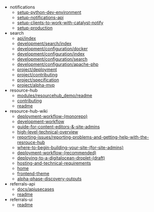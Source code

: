 - notifications
  - [setup-python-dev-environment](notifications/setup-python-dev-environment)
  - [setup-notifications-api](notifications/setup-notifications-api)
  - [setup-clients-to-work-with-catalyst-notify](notifications/setup-clients-to-work-with-catalyst-notify)
  - [setup-production](notifications/setup-production)
- search
  - [api/index](search/api/index)
  - [development/search/index](search/development/search/index)
  - [development/configuration/docker](search/development/configuration/docker)
  - [development/configuration/index](search/development/configuration/index)
  - [development/configuration/search](search/development/configuration/search)
  - [development/configuration/apache-php](search/development/configuration/apache-php)
  - [project/deployment](search/project/deployment)
  - [project/contributing](search/project/contributing)
  - [project/specification](search/project/specification)
  - [project/alpha-mvp](search/project/alpha-mvp)
- resource-hub
  - [modules/resourcehub_demo/readme](resource-hub/modules/resourcehub_demo/readme)
  - [contributing](resource-hub/contributing)
  - [readme](resource-hub/readme)
- resource-hub-wiki
  - [deployment-workflow-(monorepo)](resource-hub-wiki/deployment-workflow-(monorepo))
  - [development-workflow](resource-hub-wiki/development-workflow)
  - [guide-for-content-editors-&-site-admins](resource-hub-wiki/guide-for-content-editors-&-site-admins)
  - [high-level-technical-overview](resource-hub-wiki/high-level-technical-overview)
  - [reporting-issues/reporting-problems-and-getting-help-with-the-resrouce-hub](resource-hub-wiki/reporting-issues/reporting-problems-and-getting-help-with-the-resrouce-hub)
  - [where-to-begin-building-your-site-(for-site-admins)](resource-hub-wiki/where-to-begin-building-your-site-(for-site-admins))
  - [deployment-workflow-(recommended)](resource-hub-wiki/deployment-workflow-(recommended))
  - [deploying-to-a-digitalocean-droplet-(draft)](resource-hub-wiki/deploying-to-a-digitalocean-droplet-(draft))
  - [hosting-and-technical-requirements](resource-hub-wiki/hosting-and-technical-requirements)
  - [home](resource-hub-wiki/home)
  - [frontend-theme](resource-hub-wiki/frontend-theme)
  - [alpha-phase-discovery-outputs](resource-hub-wiki/alpha-phase-discovery-outputs)
- referrals-api
  - [docs/apiusecases](referrals-api/docs/apiusecases)
  - [readme](referrals-api/readme)
- referrals-ui
  - [readme](referrals-ui/readme)
